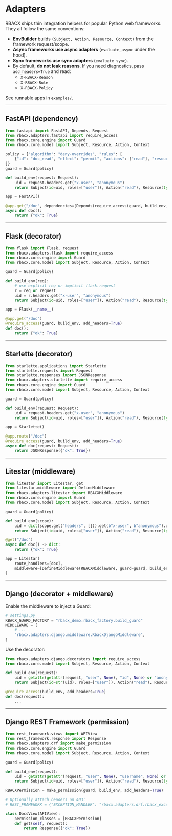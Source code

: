 # Adapters

RBACX ships thin integration helpers for popular Python web frameworks.
They all follow the same conventions:

- **EnvBuilder** builds `(Subject, Action, Resource, Context)` from the framework request/scope.
- **Async frameworks use async adapters** (`evaluate_async` under the hood).
- **Sync frameworks use sync adapters** (`evaluate_sync`).
- By default, **do not leak reasons**. If you need diagnostics, pass `add_headers=True` and read:
  - `X-RBACX-Reason`
  - `X-RBACX-Rule`
  - `X-RBACX-Policy`

See runnable apps in `examples/`.

---

## FastAPI (dependency)

```python
from fastapi import FastAPI, Depends, Request
from rbacx.adapters.fastapi import require_access
from rbacx.core.engine import Guard
from rbacx.core.model import Subject, Resource, Action, Context

policy = {"algorithm": "deny-overrides", "rules": [
    {"id": "doc_read", "effect": "permit", "actions": ["read"], "resource": {"type": "doc"}}
]}
guard = Guard(policy)

def build_env(request: Request):
    uid = request.headers.get("x-user", "anonymous")
    return Subject(id=uid, roles=["user"]), Action("read"), Resource(type="doc"), Context()

app = FastAPI()

@app.get("/doc", dependencies=[Depends(require_access(guard, build_env, add_headers=True))])
async def doc():
    return {"ok": True}
```

---

## Flask (decorator)

```python
from flask import Flask, request
from rbacx.adapters.flask import require_access
from rbacx.core.engine import Guard
from rbacx.core.model import Subject, Resource, Action, Context

guard = Guard(policy)

def build_env(req):
    # use explicit req or implicit flask.request
    r = req or request
    uid = r.headers.get("x-user", "anonymous")
    return Subject(id=uid, roles=["user"]), Action("read"), Resource(type="doc"), Context()

app = Flask(__name__)

@app.get("/doc")
@require_access(guard, build_env, add_headers=True)
def doc():
    return {"ok": True}
```

---

## Starlette (decorator)

```python
from starlette.applications import Starlette
from starlette.requests import Request
from starlette.responses import JSONResponse
from rbacx.adapters.starlette import require_access
from rbacx.core.engine import Guard
from rbacx.core.model import Subject, Resource, Action, Context

guard = Guard(policy)

def build_env(request: Request):
    uid = request.headers.get("x-user", "anonymous")
    return Subject(id=uid, roles=["user"]), Action("read"), Resource(type="doc"), Context()

app = Starlette()

@app.route("/doc")
@require_access(guard, build_env, add_headers=True)
async def doc(request: Request):
    return JSONResponse({"ok": True})
```

---

## Litestar (middleware)

```python
from litestar import Litestar, get
from litestar.middleware import DefineMiddleware
from rbacx.adapters.litestar import RBACXMiddleware
from rbacx.core.engine import Guard
from rbacx.core.model import Subject, Resource, Action, Context

guard = Guard(policy)

def build_env(scope):
    uid = dict(scope.get("headers", [])).get(b"x-user", b"anonymous").decode("latin1")
    return Subject(id=uid, roles=["user"]), Action("read"), Resource(type="doc"), Context()

@get("/doc")
async def doc() -> dict:
    return {"ok": True}

app = Litestar(
    route_handlers=[doc],
    middleware=[DefineMiddleware(RBACXMiddleware, guard=guard, build_env=build_env, add_headers=True)],
)
```

---

## Django (decorator + middleware)

Enable the middleware to inject a Guard:

```python
# settings.py
RBACX_GUARD_FACTORY = "rbacx_demo.rbacx_factory.build_guard"
MIDDLEWARE = [
    # ...
    "rbacx.adapters.django.middleware.RbacxDjangoMiddleware",
]
```

Use the decorator:

```python
from rbacx.adapters.django.decorators import require_access
from rbacx.core.model import Subject, Resource, Action, Context

def build_env(request):
    uid = getattr(getattr(request, "user", None), "id", None) or "anonymous"
    return Subject(id=str(uid), roles=["user"]), Action("read"), Resource(type="doc"), Context()

@require_access(build_env, add_headers=True)
def doc(request):
    ...
```

---

## Django REST Framework (permission)

```python
from rest_framework.views import APIView
from rest_framework.response import Response
from rbacx.adapters.drf import make_permission
from rbacx.core.engine import Guard
from rbacx.core.model import Subject, Resource, Action, Context

guard = Guard(policy)

def build_env(request):
    uid = getattr(getattr(request, "user", None), "username", None) or "anonymous"
    return Subject(id=uid, roles=["user"]), Action("read"), Resource(type="doc"), Context()

RBACXPermission = make_permission(guard, build_env, add_headers=True)

# Optionally attach headers on 403:
# REST_FRAMEWORK = {"EXCEPTION_HANDLER": "rbacx.adapters.drf.rbacx_exception_handler"}

class DocsView(APIView):
    permission_classes = [RBACXPermission]
    def get(self, request):
        return Response({"ok": True})
```
